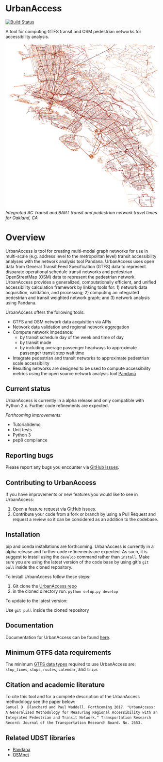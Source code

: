 # UrbanAccess
[![Build Status](https://travis-ci.org/UDST/urbanaccess.svg?branch=master)](https://travis-ci.org/UDST/urbanaccess)

A tool for computing GTFS transit and OSM pedestrian networks for accessibility analysis. 

![Integrated AC Transit and BART transit and pedestrian network travel times for Oakland, CA](docs/source/_images/travel_time_net.png) <!-- .element height="50%" width="50%" -->
*Integrated AC Transit and BART transit and pedestrian network travel times for Oakland, CA*

# Overview
UrbanAccess is tool for creating multi-modal graph networks for use in multi-scale (e.g. address level to the metropolitan level) transit accessibility analyses with the network analysis tool Pandana. UrbanAccess uses open data from General Transit Feed Specification (GTFS) data to represent disparate operational schedule transit networks and pedestrian OpenStreetMap (OSM) data to represent the pedestrian network. UrbanAccess provides a generalized, computationally efficient, and unified accessibility calculation framework by linking tools for: 1) network data acquisition, validation, and processing; 2) computing an integrated pedestrian and transit weighted network graph; and 3) network analysis using Pandana. 
 
UrbanAccess offers the following tools:  
* GTFS and OSM network data acquisition via APIs
* Network data validation and regional network aggregation
* Compute network impedance:
  * by transit schedule day of the week and time of day
  * by transit mode
  * by including average passenger headways to approximate passenger transit stop wait time
* Integrate pedestrian and transit networks to approximate pedestrian scale accessibility
* Resulting networks are designed to be used to compute accessibility metrics using the open source network analysis tool [Pandana](https://github.com/UDST/pandana) 

## Current status
UrbanAccess is currently in a alpha release and only compatible with Python 2.x. Further code refinements are expected.

*Forthcoming improvements:*
- Tutorial/demo
- Unit tests
- Python 3
- pep8 compliance

## Reporting bugs
Please report any bugs you encounter via [GitHub issues](https://github.com/UDST/urbanaccess/issues).

## Contributing to UrbanAccess
If you have improvements or new features you would like to see in UrbanAccess:
1. Open a feature request via [GitHub issues](https://github.com/UDST/urbanaccess/issues).
2. Contribute your code from a fork or branch by using a Pull Request and request a review so it can be considered as an addition to the codebase.

## Installation
pip and conda installations are forthcoming. UrbanAccess is currently in a alpha release and further code refinements are expected. As such, it is suggest to install using the ``develop`` command rather than ``install``. Make sure you are using the latest version of the code base by using git's ``git pull`` inside the cloned repository.

To install UrbanAccess follow these steps:

1. Git clone the [UrbanAccess repo](https://github.com/udst/urbanaccess)
2. in the cloned directory run: ``python setup.py develop``

To update to the latest version:

Use ``git pull`` inside the cloned repository

## Documentation

Documentation for UrbanAccess can be found [here](https://udst.github.io/urbanaccess/index.html).

## Minimum GTFS data requirements

The minimum [GTFS data types](https://developers.google.com/transit/gtfs/) required to use UrbanAccess are: ``stop_times``, ``stops``, ``routes``, ``calendar``, and ``trips``

## Citation and academic literature
To cite this tool and for a complete description of the UrbanAccess methodology see the paper below:  
`Samuel D. Blanchard and Paul Waddell. Forthcoming 2017. "UrbanAccess: A Generalized Methodology for Measuring Regional Accessibility with an Integrated Pedestrian and Transit Network." Transportation Research Record: Journal of the Transportation Research Board. No. 2653.`

## Related UDST libraries
- [Pandana](https://github.com/UDST/pandana)
- [OSMnet](https://github.com/UDST/osmnet)